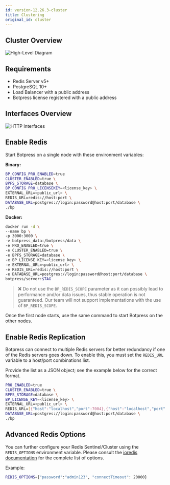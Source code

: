 ```yaml
---
id: version-12.26.3-cluster
title: Clustering
original_id: cluster
---
```


## Cluster Overview

![High-Level Diagram](assets/bp-cluster.png)

## Requirements

- Redis Server v5+
- PostgreSQL 10+
- Load Balancer with a public address
- Botpress license registered with a public address

## Interfaces Overview
![HTTP Interfaces](assets/http-interfaces.png)

## Enable Redis

Start Botpress on a single node with these environment variables:

**Binary:**

```bash
BP_CONFIG_PRO_ENABLED=true
CLUSTER_ENABLED=true \
BPFS_STORAGE=database \
BP_CONFIG_PRO_LICENSEKEY=<license_key> \
EXTERNAL_URL=<public_url> \
REDIS_URL=redis://host:port \
DATABASE_URL=postgres://login:password@host:port/database \
./bp
```

**Docker:**

```bash
docker run -d \
--name bp \
-p 3000:3000 \
-v botpress_data:/botpress/data \
-e PRO_ENABLED=true \
-e CLUSTER_ENABLED=true \
-e BPFS_STORAGE=database \
-e BP_LICENSE_KEY=<license_key> \
-e EXTERNAL_URL=<public_url> \
-e REDIS_URL=redis://host:port \
-e DATABASE_URL=postgres://login:password@host:port/database \
botpress/server:$TAG
```
> ❌ Do not use the `BP_REDIS_SCOPE` parameter as it can possibly lead to performance and/or data issues, thus stable operation is not guaranteed. Our team will not support implementations with the use of `BP_REDIS_SCOPE`.

Once the first node starts, use the same command to start Botpress on the other nodes.

## Enable Redis Replication

Botpress can connect to multiple Redis servers for better redundancy if one of the Redis servers goes down. To enable this, you must set the `REDIS_URL` variable to a host/port combinations list.

Provide the list as a JSON object; see the example below for the correct format. 

```bash
PRO_ENABLED=true
CLUSTER_ENABLED=true \
BPFS_STORAGE=database \
BP_LICENSE_KEY=<license_key> \
EXTERNAL_URL=<public_url> \
REDIS_URL=[{"host":"localhost","port":7004},{"host":"localhost","port":7001},{"host":"localhost","port":7002}]
DATABASE_URL=postgres://login:password@host:port/database \
./bp
```

## Advanced Redis Options

You can further configure your Redis Sentinel/Cluster using the `REDIS_OPTIONS` environment variable. Please consult the [ioredis documentation](https://github.com/luin/ioredis/blob/master/API.md) for the complete list of options.

Example:

```bash
REDIS_OPTIONS={"password":"admin123", "connectTimeout": 20000}
```
